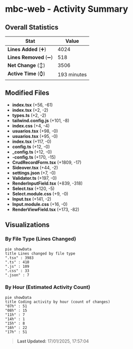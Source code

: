 # mbc-web - Activity Summary 

## Overall Statistics

| Stat                   | Value                                                             |
| ---------------------- | ----------------------------------------------------------------- |
| **Lines Added** (➕)   | 4024                                          |
| **Lines Removed** (➖) | 518                                        |
| **Net Change** (↕)    | 3506                |
| **Active Time** (⌚)   | 193 minutes |


## Modified Files
- **index.tsx** (+56, -61)
- **index.tsx** (+2, -2)
- **types.ts** (+2, -2)
- **tailwind.config.js** (+101, -8)
- **index.css** (+4, -4)
- **usuarios.tsx** (+98, -0)
- **usuarios.tsx** (+95, -0)
- **index.tsx** (+117, -0)
- **config.ts** (+12, -0)
- **_config.ts** (+12, -0)
- **-config.ts** (+170, -15)
- **CrudRecordForm.tsx** (+1809, -17)
- **Sideover.tsx** (+44, -2)
- **settings.json** (+7, -0)
- **Validator.ts** (+197, -0)
- **RenderInputField.tsx** (+839, -318)
- **Select.tsx** (+120, -5)
- **Select.module.css** (+9, -0)
- **Input.tsx** (+141, -2)
- **Input.module.css** (+16, -0)
- **RenderViewField.tsx** (+173, -82)

## Visualizations

### By File Type (Lines Changed)

```mermaid
pie showData
title Lines changed by file type
".tsx" : 3983
".ts" : 410
".js" : 109
".css" : 33
".json" : 7
```

### By Hour (Estimated Activity Count)

```mermaid
pie showData
title Coding activity by hour (count of changes)
"07h" : 51
"08h" : 15
"11h" : 7
"14h" : 1
"15h" : 8
"16h" : 22
"17h" : 51
```


> **Last Updated:** 17/01/2025, 17:57:04